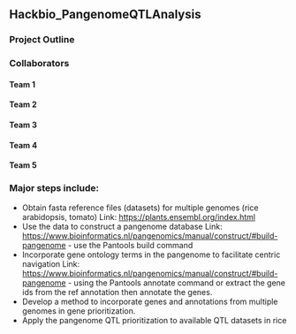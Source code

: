 ## Hackbio_PangenomeQTLAnalysis
### Project Outline

### Collaborators
#### Team 1
#### Team 2
#### Team 3
#### Team 4
#### Team 5

### **Major steps include:**
* Obtain fasta reference files (datasets) for multiple genomes (rice arabidopsis, tomato)
Link: https://plants.ensembl.org/index.html
* Use the data to construct a pangenome database
Link: https://www.bioinformatics.nl/pangenomics/manual/construct/#build-pangenome - use the Pantools build command
* Incorporate gene ontology terms in the pangenome to facilitate centric navigation
Link: https://www.bioinformatics.nl/pangenomics/manual/construct/#build-pangenome - using the Pantools annotate command or extract the gene ids from the ref annotation then annotate the genes.
* Develop a method to incorporate genes and annotations from multiple genomes in gene prioritization.
* Apply the pangenome QTL prioritization to available QTL datasets in rice
